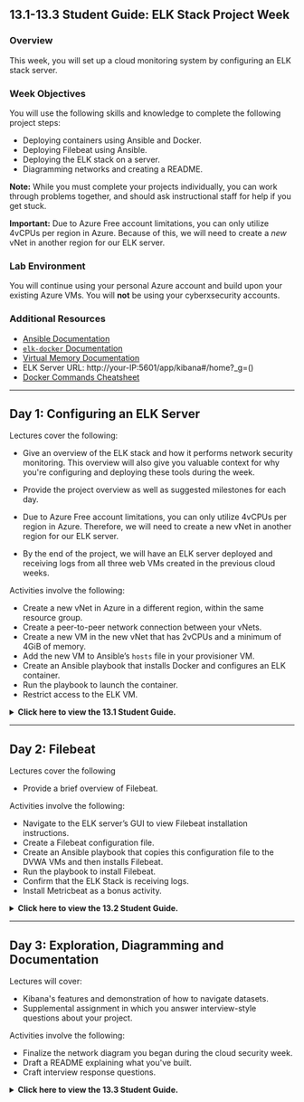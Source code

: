 ## 13.1-13.3 Student Guide: ELK Stack Project Week

### Overview

This week, you will set up a cloud monitoring system by configuring an ELK stack server.

### Week Objectives

You will use the following skills and knowledge to complete the following project steps:

- Deploying containers using Ansible and Docker.
- Deploying Filebeat using Ansible.
- Deploying the ELK stack on a server.
- Diagramming networks and creating a README.

**Note:** While you must complete your projects individually, you can work through problems together, and should ask instructional staff for help if you get stuck.

**Important:** Due to Azure Free account limitations, you can only utilize 4vCPUs per region in Azure. Because of this, we will need to create a _new_ vNet in another region for our ELK server.

### Lab Environment

You will continue using your personal Azure account and build upon your existing Azure VMs. You will **not** be using your cyberxsecurity accounts.

### Additional Resources
- [Ansible Documentation](https://docs.ansible.com/ansible/latest/modules/modules_by_category.html)
- [`elk-docker` Documentation](https://elk-docker.readthedocs.io/#Elasticsearch-logstash-kibana-elk-docker-image-documentation)
- [Virtual Memory Documentation](https://www.elastic.co/guide/en/elasticsearch/reference/current/vm-max-map-count.html)
- ELK Server URL: http://your-IP:5601/app/kibana#/home?_g=()
- [Docker Commands Cheatsheet](https://phoenixnap.com/kb/list-of-docker-commands-cheat-sheet)

---


## Day 1: Configuring an ELK Server

Lectures cover the following:

  - Give an overview of the ELK stack and how it performs network security monitoring. This overview will also give you valuable context for why you're configuring and deploying these tools during the week.

  - Provide the project overview as well as suggested milestones for each day. 

  - Due to Azure Free account limitations, you can only utilize 4vCPUs per region in Azure. Therefore, we will need to create a new vNet in another region for our ELK server.

  - By the end of the project, we will have an ELK server deployed and receiving logs from all three web VMs created in the previous cloud weeks.

Activities involve the following: 

  - Create a new vNet in Azure in a different region, within the same resource group.
  - Create a peer-to-peer network connection between your vNets.
  - Create a new VM in the new vNet that has 2vCPUs and a minimum of 4GiB of memory.
  - Add the new VM to Ansible’s `hosts` file in your provisioner VM.
  - Create an Ansible playbook that installs Docker and configures an ELK container.
  - Run the playbook to launch the container.
  - Restrict access to the ELK VM.

<details> <summary> <b> Click here to view the 13.1 Student Guide. </b> </summary>

---

### 01. Project Overview  

The purpose of project week is to provide an opportunity to combine everything you've learned in order to create and deploy a live security solution.

- This boot camp includes three projects in total. In the next two, you will expand on the work they started this week, developing a portfolio reflective of your increasingly sophisticated skill-set.

This week, you will deploy an ELK monitoring stack within your virtual networks. This will allow you to monitor the performance of your web server that is running DVWA.

- In particular, the ELK stack allows analysts to:

  - Easily collect logs from multiple machines into a single database.

  - Quickly execute complex searches, such as: _Find the 12 internal IP addresses that sent the most HTTP traffic to my gateway between 4 a.m. and 8 a.m. in April 2019._

  - Build graphs, charts, and other visualizations from network data.

At the end of the week, you will have a fully functional monitoring solution, live on the cloud. This will be a major achievement for a few reasons:

- Deploying, configuring, and using an ELK stack is a common task for network engineers, SOC analysts, and other security professionals. Completing this project will be proof of your skills, which you can present to hiring managers.

- The ELK stack is very commonly used in production. You will likely work for organizations that use either ELK or Splunk, which is covered later in the course. Experience with both is a great addition to a job application.

- You can expand this network with additional machines on your own time to generate a lot of interesting log information. This sort of independent research is useful for learning, and hiring managers love to see it.

The amount that you have learned in order to complete this project, including systems administration, configuration as code, virtualization, and cloud deployment, is substantial. 

Congratulations on having made it this far!

#### Project Deliverables

As you work through the project, you will develop the following "deliverables" that you can take to job interviews:

- **Network diagram**: This document is an architecture diagram describing the topology of your network.

- **Technical brief**: Answers to a series of questions explaining the important features of the suite, completed after deploying the stack.

- **GitHub repository**: Instructions are provided in this week's homework as to how to set up a Github account. After completing the project, you will save your work to a database, called a Git repository, along with an in-depth description of the project. This will make it easy for you to redeploy your work in the future, as well as share it with others.

You will also be prompted to talk about your projects as they pertain to specific cybersecurity domains. 

#### Today's Class

The rest of today's class will proceed as follows:

- Introduction to ELK: An overview of the technologies that make up the ELK stack and its capabilities.

- Project Work: Working hands-on through the project steps to develop your networks.

You can complete this project even if you don't have all four VMs set up. Missing VMs can be added after the project tasks are completed. 


### 02. Instructor Do: Introduction to ELK

Before deploying an ELK Stack, let's cover what the stack can do and how it work. You should be familiar with ELK from previous units:

- ELK is an acronym. Each letter stands for the name of a different open-source technology:

  - **Elasticsearch**: Search and analytics engine.

  - **Logstash**: Server‑side data processing pipeline that sends data to Elasticsearch.

  - **Kibana**: Tool for visualizing Elasticsearch data with charts and graphs.

- ELK started with Elasticsearch. Elasticsearch is a powerful tool for security teams because it was initially designed to handle any kind of information. This means that logs and arbitrary file formats, such as PCAPs, can be easily stored and saved.

- After Elasticsearch became popular for logging, Logstash was added to make it easier to save logs from different machines into the Elasticsearch database. It also processes logs before saving them, to ensure that data from multiple sources has the same format before it is added to the database.

- Since Elasticsearch can store so much data, analysts often use visualizations to better understand the data at a glance. Kibana is designed easily visualize massive amounts of data in Elasticsearch. It is also well known for its complex dashboards.

In summary:

- Elasticsearch is a special database for storing log data.

- Logstash is a tool that makes it easy to collect logs from any machine.

- Kibana allows analysts to easily visualize your data in complex ways.

Together, these three tools provide security specialists with everything they need to monitor traffic in any network.

#### The Beats Family

The ELK stack works by storing log data in Elasticsearch with the help of Logstash.

Traditionally, administrators would configure servers to collect logs using a built-in tool, like `auditd` or `syslog`. They would then configure Logstash to send these logs to Elasticsearch.

- While functional, this approach is not ideal because it requires administrators to collect all of the data reported by tools like `syslog`, even if they only need a small portion of it.

- For example, administrators often need to monitor changes to specific files, such as `/etc/passwd`, or track specific information, such as a machine's uptime. In cases like this, it is wasteful to collect all of the machine's log data in order to only inspect a fraction of it.

ELK addressed this issue by adding an additional tool to its data collection suite called **Beats**.

- Beats are special-purpose data collection modules. Rather than collecting all of a machine's log data, Beats allow you to collect only the very specific pieces you are interested in.

ELK officially supports eight Beats. You will use two of them in this project:

- **Filebeat** collects data about the file system.

- **Metricbeat** collects machine metrics, such as uptime.

  - A **metric** is simply a measurement about an aspect of a system that tells analysts how "healthy" it is. 
  
  - Common metrics include:
    
    - **CPU usage**: The heavier the load on a machine's CPU, the more likely it is to fail. Analysts often receive alerts when CPU usage gets too high.

    - **Uptime**: Uptime is a measure of how long a machine has been on. Servers are generally expected to be available for a certain percentage of the time, so analysts typically track uptime to ensure your deployments meet service-level agreements (SLAs).

- In other words, Metricbeat makes it easy to collect specific information about the machines in the network. Filebeat enables analysts to monitor files for suspicious changes.

You can find documentation about the other Beats at the official Elastic.co site: [Getting Started with Beats](https://www.elastic.co/guide/en/beats/libbeat/current/getting-started.html).

### 03. Instructor Do: Project Overview

Now it's time to begin deploying it. In this section, we will:

- Describe exactly what you will be building.

- Lay out the milestones that you should complete each day.

After that, you will spend the rest of the class configuring and deploying your ELK stack.

#### Project Setup

The goal of this project is to add an instance of the ELK stack to a new virtual network in another region in Azure and configure your 3 Web VMs to send logs to it.

Make sure you are logged into your personal Azure accounts and not the cyberxsecurity accountr. You will be using the VMs you created during the week on cloud security.

Since you will be building off of that week, let's take a moment to review the network architecture built in that unit.

This network contains:

  ![Cloud Network](./Images/Finished-Cloud-Diagram.png)

- A gateway. This is the jump box configured during the cloud security week.

- Three additional virtual machines, one of which is used to configure the others, and two of which function as load-balanced web servers.

Due to Azure Free account limitations, you can only utilize 4vCPUs per region in Azure. Therefore, we will need to create a new vNet in another region in Azure for our ELK server.

- By the end of the project, we will have an ELK server deployed and receiving logs from web machines in the first vNet.

:warning: **Important:** Azure may run out of available VMs for you to create a particular region. If this happens, you will need to do one of two things:

1. You can open a support ticket with Azure support using [these instructions](https://docs.microsoft.com/en-us/azure/azure-portal/supportability/how-to-create-azure-support-request). Azure support is generally very quick to resolve issues.

2. You can create another vNet in another region and attempt to create the ELK sever in that region.

    - In order to set this up, you will perform the following steps:

      1. Create a new vNet in a new region (but same resource group).
      2. Create a peer-to-peer network connection between your two vNets.
      3. Create a new VM within the new network that has a minimum of 4GiB of memory, 8GiB is preferred.
      4. Download and configure an ELK stack Docker container on the new VM.
      5. Install Metricbeat and Filebeat on the web-DVWA-VMs in your first vNet.

You will use Ansible to automate each configuration step.

At the end of the project, you will be able to use Kibana to view dashboards visualizing the activity of your first vNet.

![Cloud Network with ELK](./Images/finished-elk-diagram.png)

Note: You will install an ELK container on the new VM, rather than setting up each individual application separately.

:warning: **Important:** The VM for the ELK server **must** have at least 4GiB of memory for the ELK container to run properly. Azure has VM options that have `3.5 GiB` of memory, but **do not use them**. They will not properly run the ELK container because they do not have enough memory.

- If a VM that has 4GiB of memory is not available, the ELK VM will need to be deployed in a different region that has a VM with 4GiB available.

- Before containers, we would not have been able to do this. We would have had to separately configure an Elasticsearch database, a Logstash server, and a Kibana server, wire them together, and then integrate them into the existing network. This would require at least three VMs, and definitely many more in a production deployment.

- Instead, now we can leverage Docker to install and configure everything all at once.

Remember that you took a similar approach when creating an Ansible control node within the network. You installed an Ansible container rather than installing Ansible directly. This project uses the same simplifying principle, but to even greater effect.

#### Project Milestones

The suggested milestones for each day are the following:

- **Day 1** (Today): Configure the ELK server.

- **Day 2**: Complete installation of Filebeat and Metricbeat.

- **Day 3**: Finish any outstanding tasks from Day 2 and spend the majority of class finishing your network diagrams and answering questions in the brief.

For the remainder of the day, we will work on configuring an ELK server within your virtual network.

#### Troubleshooting Theory


Before we dive into the work today, let's briefly enforce the importance of independent troubleshooting as a means to not only solve the problem at hand, but also learn more about the technology that you are working with.  

Specifically, we will review the [Split-Half Search](https://www.peachpit.com/articles/article.aspx?p=420908&seqNum=3), an effective troubleshooting methodology that can be applied to _any_ technical issue to find a solution quickly.

The general procedure states that you should remove half of the variables that could be causing a problem and then re-test. 

  - If the issue is resolved, you know that your problem resides in the variables that you removed. 
  
  - If the problem is still present you know your problem resides in the variables that you did not remove. 
  
  - Next, take the set of variables where you know the problem resides. Remove half of them again and retest. Repeat this process until you find the problem.

In the context of this project, removing half of your variables could mean:

- Logging into the ELK server and running the commands from your Ansible script manually.

	- This removes your Ansible script from the equation and you can determine if the problem is with your Ansible Script, or the problem is on the ELK Server.

	- You can manually launch the ELK container with: `sudo docker start elk` or (if the container doesn't exist yet); `sudo docker run -p 5601:5601 -p 9200:9200 -p 5044:5044 -it --name elk sebp/elk:761`

- Downloading and running a different container on the ELK server.

	- This removes the ELK container from the equation and you can determine if the issue may be with Docker or it may be with the ELK container.

- Removing half of the commands of your Ansible script (or just comment them out).

	- This removes half of the commands you are trying to run and you can see which part of the script is failing.

Another effective strategy is to change only one thing before your retest. This is especially helpful when troubleshooting code. If you change several things before you re-test, you will not know if any one of those things has helped the situation or made it worse.


#### Day 1 References

- For more information about ELK, visit [Elastic: The Elastic Stack](https://www.elastic.co/elastic-stack).

- For more information about Filebeat, visit [Elastic: Filebeat](https://www.elastic.co/beats/filebeat).

- To set up the ELK stack, we will be using a Docker container. Documentation can be found at [elk-docker.io](https://elk-docker.readthedocs.io/).

- For more information about peer networking in Azure, visit [Global vNet Peering](https://azure.microsoft.com/en-ca/blog/global-vnet-peering-now-generally-available/)

- If Microsoft Support is needed, visist [How to open a support ticket](https://docs.microsoft.com/en-us/azure/azure-portal/supportability/how-to-create-azure-support-request)

- [Split-Half Search](https://www.peachpit.com/articles/article.aspx?p=420908&seqNum=3)

### 04.  ELK Installation

- [Day 1 Activity File: ELK Installation](./Activities/Stu_Day_1/Unsolved/ReadMe.md) 

- [Day 1 Resources](./Activities/Stu_Day_1/Unsolved/Resources/)

---

### End of Day 1 Milestone

In this class, you:

- Deployed a new VM on your virtual network.
- Created an Ansible play to install and configure an ELK instance.
- Restricted access to the new server.

Completing these steps required you to leverage your systems administration, virtualization, cloud, and automation skills. This is an impressive set of tools to have in your toolkit!

</details>

---

## Day 2: Filebeat

Lectures cover the following

- Provide a brief overview of Filebeat.

Activities involve the following: 

- Navigate to the ELK server’s GUI to view Filebeat installation instructions.
- Create a Filebeat configuration file.
- Create an Ansible playbook that copies this configuration file to the DVWA VMs and then installs Filebeat.
- Run the playbook to install Filebeat.
- Confirm that the ELK Stack is receiving logs.
- Install Metricbeat as a bonus activity.

<details>
<summary> <b> Click here to view the 13.2 Student Guide. </b> </summary>

---

### 01. Instructor Do: Filebeat Overview

In the previous class, we installed the ELK server. Now it's time to install data collection tools called **Beats**. 

Before  working on the activity, let's review the following about Filebeat: 

- Filebeat helps generate and organize log files to send to Logstash and Elasticsearch. Specifically, it logs information about the file system, including which files have changed and when. 

- Filebeat is often used to collect log files from very specific files, such as those generated by Apache, Microsoft Azure tools, the Nginx web server, and MySQL databases.

- Since Filebeat is built to collect data about specific files on remote machines, it must be installed on the VMs you want to monitor.

If you have not completed all Day 1 activities, you should finish them before continuing onto the Filebeat installation. 

### 02. Day 2 Filebeat Installation

- [Day 2 Activity File: Filebeat Installation](./Activities/Stu_Day_2/Unsolved/ReadMe.md) 

- [Day 2 Resources](./Activities/Stu_Day_2/Unsolved/Resources/)

 **Note:** The Resources folder includes an `ansible.cfg` file. You will not need to do anything with this file. It's included in case a you accidentally edit or delete your configuration file.


### End of Day 2 Milestone

If your ELK server is receiving logs, congratulations! You've successfully deployed a live, functional ELK stack and now have plays that can:

- Install and launch Docker containers on a host machine.
- Configure and deploy an ELK server.
- Install Filebeat on any Debian-flavored Linux server.

Even more significant is that you've done all of this through automation with Ansible. Now you can recreate exactly the same setup in minutes.

</details>

---

## Day 3: Exploration, Diagramming and Documentation

Lectures will cover:

  -  Kibana's features and demonstration of how to navigate datasets.
  -  Supplemental assignment in which you answer interview-style questions about your project. 

Activities involve the following: 

  - Finalize the network diagram you began during the cloud security week.
  - Draft a README explaining what you've built.
  - Craft interview response questions.


<details>
<summary> <b> Click here to view the 13.3 Student Guide. </b> </summary>

---

### 01. Day 3 Overview

Today's lesson will proceed as follows:

- An instructor demo on navigating logs using Kibana, followed by a Kibana activity and review.
- A brief overview of the supplemental interview questions that you can answer. 

- You can use the rest of the day to complete your project.

  - If you need more time installing Filebeat on your DVWA machines, you can continue this work.

  - If you finished the Filebeat installation, you can work on a network diagram and project README.

  - You will also have the opportunity to answer questions about the project as it relates to different cybersecurity domains.


### 02. Exploring Kibana

Now that we have a working instance of Kibana, we will learn a bit about how to use it.

- Companies use tools like Kibana to research events that have happened on your network.

- Any attack leaves a trace that can be followed and investigated using logs. As well,
registrars sometimes don't take down clever malicious domains, leaving businesses to index and defend against them themselves.

Kibana is an interface to such data, and allows cyber professionals to gain insight from a lots of data that otherwise would be un manageable.

The following walkthrough provides a quick overview of using Kibana.

#### Kibana Walkthrough

1. - Start by importing Kibana's Sample Web Logs data.

      - You can import it by clicking **Try our sample data**.

     ![](./Images/kibana/Welcome.png)

    - You can also import it from the homepage by clicking on **Load a data set and a Kibana dashboard** under **Add sample data**.

     ![](./Images/kibana/add-data.png)

    - Click **Add Data** under the **Sample Web Logs** data pane.

      ![](./Images/kibana/sampledata.png)


   -  Click **View Data** to pull up the dashboard.

2. A brief overview of the interface, starting with the time dropdown in the top right of the screen:

   - Kibana categorizes everything based on timestamps.

    - Click on the drop down and show that there are several predefined options that can be chosen: Today, Last 7 days, Last 24 hours, etc.
        
   ![](./Images/kibana/Change-time.png)
      
   - Overview of data panes:

        - **Unique Visitors**: Unique visitors to the website for the time frame specified.
      - **Source Country**: Web traffic by country.
      - **Visitors by OS**: The kind of OS visitors are using. 
      - **Response Codes Over Time**: HTTP response codes 200, 404 and 503.
      - **Unique Visitors vs. Average Bytes**: The number of visitors and the amount of data they use.
      - **File Type Scatter Plot**: A graph showing the types of files that were accessed.
      - **Host, Visits and Bytes Table**: A table showing the kinds of files that were accessed.
      - **Heatmap**: Hours of the day that are most active by country.
      - **Source and Destination Sankey Chart**: Connections that have been made by country. The thicker the line, the more data was transferred between machines.
      - **Unique Visitors by Country**: Countries the traffic is originating from.

  - These panes are interactive and can help filter data.

  -  Click on the United States inside Unique Visitors by Country to see how the panes change to reflect only the data that originated from the United States.

  ![](./Images/kibana/us.png)

3. We can further dive into this data using Kibana's Discover page.

    - Locate the hamburger dropdown menu at the top-left of the page and choose the **Discover** option under the **Kibana** heading.

      ![](./Images/kibana/Discover.png)

    - We can now look at interactions between clients and the server with more detail.

    - Each item listed is not a single packet, but represents the entire interaction between a specific client and the server (i.e. it represents _many_ network packets that were exchanged).

    - Click the expansion arrow next to the first interaction and show the resulting table of information.

      ![](./Images/kibana/discover2.png)

    - We can see things like source and destination IPs, the amount of bytes exchanged, the geo coordinates of the source traffic, and much more.

      ![](./Images/kibana/discover3.png)

   - This data is still filtered by traffic originating from the United States.

4. Click the hamburger dropdown menu again and return to the **Dashboard** option listed under **Kibana**.

    ![](./Images/kibana/Discover.png)

   - Remove the `geo.src: US` filter that is applied to the data by clicking on the small **x** near the filter tab.

     ![](./Images/kibana/filter.png)

   - In the next activity, we will have the opportunity to explore these logs further and gain more insight from the traffic.


### 03.  Activity: Exploring Kibana 


  - [Activity File: Exploring Kibana](./Activities/Stu_Day_3/Exploring-Kibana/Unsolved.md)
  - [Solution Guide: Exploring Kibana](./Activities/Stu_Day_3/Exploring-Kibana/Solved.md)


### 04. Project Communication - Documenting, Diagramming, and Discussing

You have produced an impressive deliverable that you can display to potential employers and your professional network. Today you will have the opportunity to develop network diagrams and README documentation. You will also add the project to a GitHub repository for homework. 

Another important piece of presenting this project in a professional manner is verbally communicating all the skills and knowledge they've gained so far.  

In this section, we will introduce an optional section of the project in which you will answer mock interview responses. Responses should demonstrate a robust understanding of your work and the ability to relate it to various security domains. 

#### Mock Interview Questions Overview

- The work you did on this first project covers a wide range of topics including cloud, network security, and logging and monitoring.
- When networking and talking to potential employers, you should be able to reference the work done on this project to answer specific interview questions or demonstrate your skills within a specific domain. This section will teach you how to do this.
- First we'll explain a general structure for answering common technical interview questions. We will then show you examples that use this structure, and also use specific examples from Project 1.
- Then it's your turn. First you will choose a domain that you're interested in pursuing as a career. For this project, you will choose from the following domains:

  - Network security
  - Cloud security
  - Logging and monitoring
- Within each domain, we have provided a set of interview questions.  For each question, you will think about specific tasks completed in Project 1 that you can use to answer the question.

For this section, you will:

- Select a question.

- Write a one-page response that answers the question using specific examples from your work on Project 1. Your response should flow and read like a presentation while still keeping the general structure of the technical question response guidelines. 

It's okay if students are unsure which domain you want to focus on. You can either choose the one you're most comfortable discussing, or complete the tasks in two or all three domains.

- In Projects 2 and 3, you will complete similar extension activities. Offensive and defensive security will be included as additional domains in these later projects.

- Additionally, during Career Prep week, we will discuss how you can adapt your interview responses for Demo Day networking.

#### Responding to Technical Questions

In this section, we will walk through the process of answering technical interview questions.  

Interviewers frequently ask open-ended questions like: "How you would secure access to a cloud network?"

- Answering such questions can feel difficult at first. The question is indirect, with multiple possible answers. 
- But you have valuable experience that you can draw on to provide a compelling response.

We'll begin by walking through the structure of a good response. Then we will look at some example answers that incorporate specific details from Project 1.

#### Structure of Good Responses

- Interviewers do not want you to immediately supply a direct answer, even if it's the right one. 
- The point of open-ended questions is to see if you can explain your thought process and rationale.

- Good responses do more than just provide an answer. They also demonstrate that you truly understand the question and solution.

Regardless of the specific question, good responses all do the following:

- Restate the problem.
- Provide a concrete example scenario.
- Explain the solution requirements.
- Explain the solution details.
- Identify advantages and disadvantages of the solution. 

Ensuring all of your responses to open-ended technical questions include these components will help you prove to interviewers your competency and expertise. Next, we will look at a specific interview question and apply this framework using examples from Project 1.

#### Sample Question #1

Here is a sample question from the Cloud Security domain:

**Question**: How would you control access to a cloud network?

Let’s walk through the steps to answer this question:

1. **Restate the Problem**
   - When restating the question in your own words, add additional details to demonstrate you understand what is being asked and why.

    - Example: "It's important that organizations control access to a cloud network, especially since it has resources that only the engineering team should be able to access. Following the principle of least privilege, you want to make sure engineers can access it easily, but no one else can." 


2. **Provide a Concrete Example Scenario**

   - Use the parameters of the question to create an example scenario of the problem you just restated. This makes the problem easier to talk through and further demonstrates your experience with the topic. 

   - Use your class experience to form scenarios. All your assignments are legitimate evidence of your technical background and experience, and can be referenced in your answers to open-ended questions.

   - Example: "In Project 1 of my cybersecurity bootcamp, we solved an almost identical problem. In that project, we deployed a virtual network containing several VMs to Azure, which only we and our instructional team were supposed to be able to access. Just as an organization would limit cloud network access to only engineers, we had to implement remote access controls limiting access to only a handful of authorized individuals."


3. **Explain the Solution Requirements**


    - Before explaining the details of your solution, explain the high-level actions you took at each step and what they accomplished.


    - Example: "After deploying the network, I first had to configure a network security group around the whole subnet. This blocked traffic from all IP addresses, except for mine, my partners', and my instructors'. This NSG allowed inbound access to only one machine on the internal network, the jump box.
    
       Then, I configured additional NSGs on the VMs within the subnet. This allowed connections only between the jump box and other local IP addresses.


       Finally, I forced the use of SSH keys to eliminate vulnerability to password-based brute-force."


    - Note: This example lists three high-level steps, including tools used and what each step accomplished. It does not explain exactly how you implemented each step.


4. **Identify Advantages and Disadvantages** 

* Point out why your solution works in general. Then acknowledge any potential shortcomings and how you would address them.


    - Example:  "This solution worked well for my project because it ensured only the selected users had access. However, it is difficult to maintain and scale because it requires updating the NSG every time a new user requires access to the network. In addition, securely using SSH keys can be tricky in the long run. An alternative solution addressing these shortcomings would be implementing a VPN gateway to the private network. This would allow us to manage and monitor users more safely and scalably."


    - Note: This reflection further demonstrates to the interviewer that you understand not only the problem and solution, but also the tradeoffs of your solution.


5. **Explain the Solution Details**

    - Now that you explained the high-level steps and reflected on the pros and cons, explain the specifics of how you would implement the solution. The examples below are shortened for brevity, but real answers would typically include considerably more detail.

    - Example: "To configure access controls around the entire subnet, I created an NSG with the following ruleset: […] These rules allow access to the jump box from only the specified IP addresses specified.

       Then, to configure access controls within the subnet, I created NSGs with the following ruleset: […] These rules allow the VMs within the network to communicate only with each other and with the jump box.

       To force the use of SSH keys, I modified the following configurations in the VMs on the network: [...] This ensures that password brute-force attacks will always fail."

<details>
<summary> (Optional) Answering Sample Question #2 </summary>
<br>

**Question**: What is the most difficult networking bug you've ever faced, and how did you resolve it?

  - Note: This question is a bit different from the one before. For instance, there is no explicit problem to restate. Fortunately, the same response structure will still work, with a few small tweaks.


1. **Restate the Problem** 

   - This question does not pose a specific problem for you to explore. Instead, it requires that you select and explore one of your own debugging experiences. 

2. **Provide a Concrete Example Scenario**

   Select a debugging experience and explain the problem that you had to debug. Do this by answering the following questions:

   - In which part of the project did you encounter the most annoying bug? Consider the following high-level tasks:

     - Creating Azure VM deployments.
     - Configuring VMs with Ansible.
     - Installing and Running ELK with Docker.
     - Implementing access controls.


    - What were you trying to implement when you encountered this bug? If applicable, what error message did you get? For example: installing Docker, deploying infrastructure.
    
    - What did you expect to happen? What would have happened if everything went well?
    
    - What actually happened? What went wrong that you didn't expect?


    - Based on the above error output, how did you determine your first debugging steps?
    
    - What did you discover as you performed your debugging steps?
    
    - Which technique was successful?


3. **Solution Requirements and Details**

   - In addition to explaining which debugging step was successful, elaborate on the following:
   
     - How did you ultimately implement the solution so that you could move on?
   
     - How did you verify that your solution worked?
   
     - Based on your solution, what was broken in the first place?
   
     - Why did your solution work?


4. **Explain Advantages and Disadvantages**

   - Finally, consider the following:

     - Why was this a good solution for the circumstances?

     - Does the same solution work for larger projects? Why or why not?

     - If a different solution is necessary, what would you use instead?

</details>

### 05. Project Communication and Further Exploration

- [Activity File: Diagramming the Network](./Activities/Stu_Day_3/Diagram/Unsolved.md)
- [Activity File: Completing the README](./Activities/Stu_Day_3/Create-Readme/Unsolved.md)
- [Activity File: Interview Questions](./Activities/Stu_Day_3/Interview/Unsolved.md)
- [Activity File: Kibana Continued](./Activities/Stu_Day_3/Kibana-Continued/Unsolved.md)


### 06. Turn Off Machines and Wrap-Up

After you complete your diagrams, finish your README, and/or present your work, make sure you **turn off** your virtual machines.

- Navigate to `portal.azure.com`.
- Search for and select **Virtual machines**.
- Select every VM in the list.
- Click **Stop**. This will ensure you're never charged for any of the machines you used in the project.


---

© 2020 Trilogy Education Services, a 2U, Inc. brand. All Rights Reserved.  
